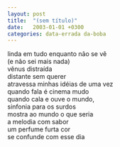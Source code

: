 ```yaml
---
layout: post
title:  "(sem título)"
date:   2003-01-01 +0300
categories: data-errada da-boba
---
```


<!--more-->

linda em tudo enquanto não se vê  
(e não sei mais nada)  
vênus distraída  
distante sem querer  
atravessa minhas idéias de uma vez  
quando fala é cinema mudo  
quando cala e ouve o mundo,  
sinfonia para os surdos  
mostra ao mundo o que seria  
a melodia com sabor  
um perfume furta cor  
se confunde com esse dia  
